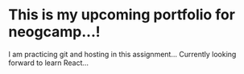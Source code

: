 # This is my upcoming portfolio for neogcamp...!

I am practicing git and hosting in this assignment...
Currently looking forward to learn React...
